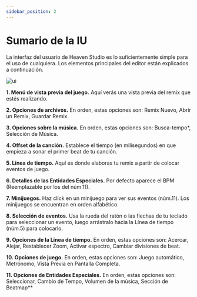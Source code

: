 ```yaml
---
sidebar_position: 2
---
```


# Sumario de la IU

La interfaz del usuario de Heaven Studio es lo suficientemente simple para el uso de cualquiera. Los elementos principales del editor están explicados a continuación.

![ui](/img/docs/ui.png)

**1. Menú de vista previa del juego.** Aquí verás una vista previa del remix que estés realizando.

**2. Opciones de archivos.** En orden, estas opciones son: Remix Nuevo, Abrir un Remix, Guardar Remix.

**3. Opciones sobre la música.** En orden, estas opciones son: Busca-tempo*, Selección de Música.

**4. Offset de la canción.** Establece el tiempo (en milisegundos) en que empieza a sonar el primer beat de tu canción.

**5. Línea de tiempo.** Aquí es donde elaboras tu remix a partir de colocar eventos de juego.

**6. Detalles de las Entidades Especiales.** Por defecto aparece el BPM (Reemplazable por los del núm.11).

**7. Minijuegos.** Haz click en un minijuego para ver sus eventos (núm.11). Los minijuegos se encuentran en orden alfabético.

**8. Selección de eventos.** Usa la rueda del ratón o las flechas de tu teclado para seleccionar un evento, luego arrástralo hacia la Línea de tiempo (núm.5) para colocarlo.

**9. Opciones de la Línea de tiempo.** En orden, estas opciones son: Acercar, Alejar, Restablecer Zoom, Activar espectro, Cambiar divisiones de beat.

**10. Opciones de juego.** En orden, estas opciones son: Juego automático, Metrónomo, Vista Previa en Pantalla Completa.

**11. Opciones de Entidades Especiales.** En orden, estas opciones son: Seleccionar, Cambio de Tempo, Volumen de la música, Sección de Beatmap**
